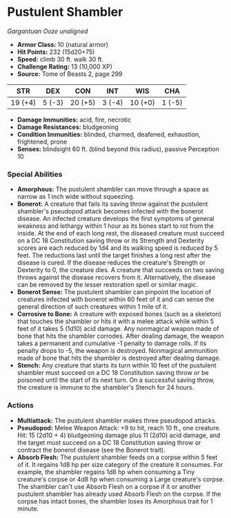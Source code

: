 # Pustulent Shambler

*Gargantuan* *Ooze* *unaligned*

- **Armor Class:** 10 (natural armor)
- **Hit Points:** 232 (15d20+75)
- **Speed:** climb 30 ft. walk 30 ft.
- **Challenge Rating:** 13 (10,000 XP)
- **Source:** Tome of Beasts 2, page 299

| STR | DEX | CON | INT | WIS | CHA |
| --- | --- | --- | --- | --- | --- |
| 19 (+4) | 5 (-3) | 20 (+5) | 3 (-4) | 10 (+0) | 1 (-5) |

- **Damage Immunities:** acid, fire, necrotic
- **Damage Resistances:** bludgeoning
- **Condition Immunities:** blinded, charmed, deafened, exhaustion, frightened, prone
- **Senses:** blindsight 60 ft. (blind beyond this radius), passive Perception 10

### Special Abilities

- **Amorphous:** The pustulent shambler can move through a space as narrow as 1 inch wide without squeezing.
- **Bonerot:** A creature that fails its saving throw against the pustulent shambler's pseudopod attack becomes infected with the bonerot disease. An infected creature develops the first symptoms of general weakness and lethargy within 1 hour as its bones start to rot from the inside. At the end of each long rest, the diseased creature must succeed on a DC 18 Constitution saving throw or its Strength and Dexterity scores are each reduced by 1d4 and its walking speed is reduced by 5 feet. The reductions last until the target finishes a long rest after the disease is cured. If the disease reduces the creature's Strength or Dexterity to 0, the creature dies. A creature that succeeds on two saving throws against the disease recovers from it. Alternatively, the disease can be removed by the lesser restoration spell or similar magic.
- **Bonerot Sense:** The pustulent shambler can pinpoint the location of creatures infected with bonerot within 60 feet of it and can sense the general direction of such creatures within 1 mile of it.
- **Corrosive to Bone:** A creature with exposed bones (such as a skeleton) that touches the shambler or hits it with a melee attack while within 5 feet of it takes 5 (1d10) acid damage. Any nonmagical weapon made of bone that hits the shambler corrodes. After dealing damage, the weapon takes a permanent and cumulative -1 penalty to damage rolls. If its penalty drops to -5, the weapon is destroyed. Nonmagical ammunition made of bone that hits the shambler is destroyed after dealing damage.
- **Stench:** Any creature that starts its turn within 10 feet of the pustulent shambler must succeed on a DC 18 Constitution saving throw or be poisoned until the start of its next turn. On a successful saving throw, the creature is immune to the shambler's Stench for 24 hours.

### Actions

- **Multiattack:** The pustulent shambler makes three pseudopod attacks.
- **Pseudopod:** Melee Weapon Attack: +9 to hit, reach 10 ft., one creature. Hit: 15 (2d10 + 4) bludgeoning damage plus 11 (2d10) acid damage, and the target must succeed on a DC 18 Constitution saving throw or contract the bonerot disease (see the Bonerot trait).
- **Absorb Flesh:** The pustulent shambler feeds on a corpse within 5 feet of it. It regains 1d8 hp per size category of the creature it consumes. For example, the shambler regains 1d8 hp when consuming a Tiny creature's corpse or 4d8 hp when consuming a Large creature's corpse. The shambler can't use Absorb Flesh on a corpse if it or another pustulent shambler has already used Absorb Flesh on the corpse. If the corpse has intact bones, the shambler loses its Amorphous trait for 1 minute.



